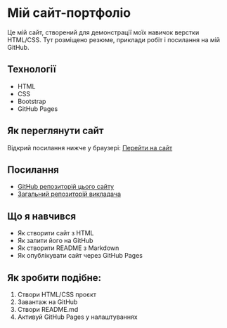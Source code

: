 # Мій сайт-портфоліо

Це мій сайт, створений для демонстрації моїх навичок верстки HTML/CSS. Тут розміщено резюме, приклади робіт і посилання на мій GitHub.

## Технології
- HTML
- CSS
- Bootstrap
- GitHub Pages

## Як переглянути сайт
Відкрий посилання нижче у браузері:
 [Перейти на сайт](https://sashka15.github.io/html-portfolio)

## Посилання
- [GitHub репозиторій цього сайту](https://github.com/Sashka15/html-portfolio)
- [Загальний репозиторій викладача](https://github.com/PorokhovnichenkoIryna/learning_git)

## Що я навчився
- Як створити сайт з HTML
- Як залити його на GitHub
- Як створити README з Markdown
- Як опублікувати сайт через GitHub Pages

## Як зробити подібне:
1. Створи HTML/CSS проєкт
2. Завантаж на GitHub
3. Створи README.md
4. Активуй GitHub Pages у налаштуваннях
